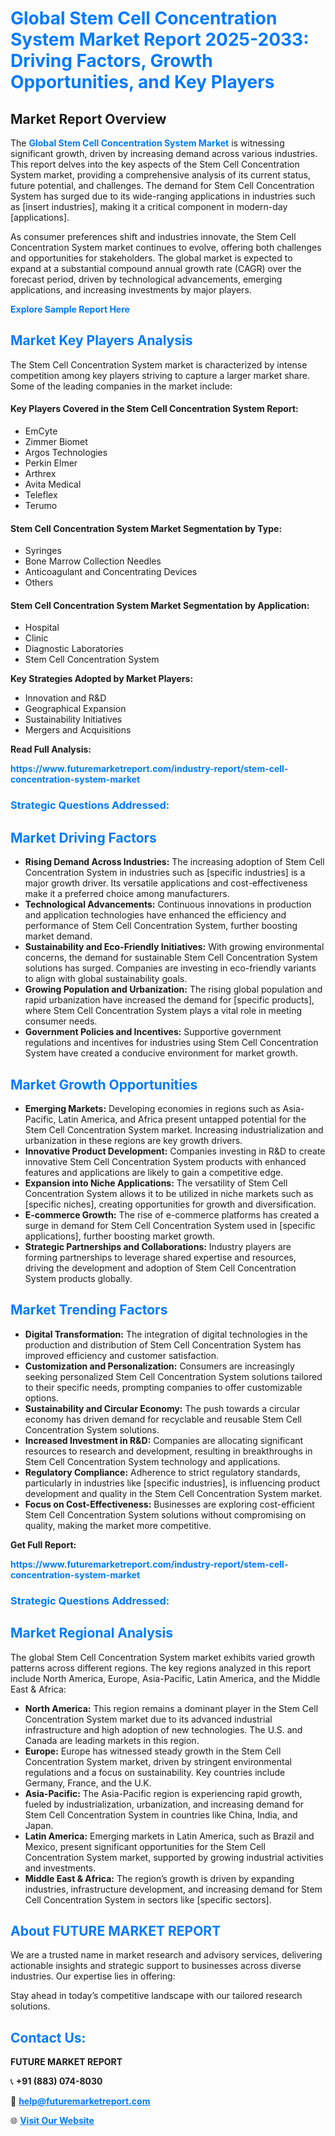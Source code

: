<h1 style="color: #007BFF;">Global Stem Cell Concentration System Market Report 2025-2033: Driving Factors, Growth Opportunities, and Key Players</h1>

<section id="overview">
<h2>Market Report Overview</h2>
<p>The <a href="https://www.futuremarketreport.com/industry-report/stem-cell-concentration-system-market" style="color: #007BFF; text-decoration: none;"><strong>Global Stem Cell Concentration System Market</strong></a> is witnessing significant growth, driven by increasing demand across various industries. This report delves into the key aspects of the Stem Cell Concentration System market, providing a comprehensive analysis of its current status, future potential, and challenges. The demand for Stem Cell Concentration System has surged due to its wide-ranging applications in industries such as [insert industries], making it a critical component in modern-day [applications].</p>
<p>As consumer preferences shift and industries innovate, the Stem Cell Concentration System market continues to evolve, offering both challenges and opportunities for stakeholders. The global market is expected to expand at a substantial compound annual growth rate (CAGR) over the forecast period, driven by technological advancements, emerging applications, and increasing investments by major players.</p>
</section>

<section id="overview">
<p><a href="https://www.futuremarketreport.com/request-sample/reportId=127314" style="color: #007BFF; text-decoration: none;"><strong>Explore Sample Report Here</strong></a></p>
</section>

<section id="key-players">
<h2 style="color: #007BFF;">Market Key Players Analysis</h2>
<p>The Stem Cell Concentration System market is characterized by intense competition among key players striving to capture a larger market share. Some of the leading companies in the market include:</p>
<h4>Key Players Covered in the Stem Cell Concentration System Report:</h4>
<ul><li>EmCyte</li><li>Zimmer Biomet</li><li>Argos Technologies</li><li>Perkin Elmer</li><li>Arthrex</li><li>Avita Medical</li><li>Teleflex</li><li>Terumo</li></ul>
<h4>Stem Cell Concentration System Market Segmentation by Type:</h4>
<ul><li>Syringes</li><li>Bone Marrow Collection Needles</li><li>Anticoagulant and Concentrating Devices</li><li>Others</li></ul>

<h4>Stem Cell Concentration System Market Segmentation by Application:</h4>
<ul><li>Hospital</li><li>Clinic</li><li>Diagnostic Laboratories</li><li>Stem Cell Concentration System</li></ul>
<p><strong>Key Strategies Adopted by Market Players:</strong></p>
<ul>
<li>Innovation and R&D</li>
<li>Geographical Expansion</li>
<li>Sustainability Initiatives</li>
<li>Mergers and Acquisitions</li>
</ul>
</section>

<section>
<p><strong>Read Full Analysis: </strong></p><a href="https://www.futuremarketreport.com/industry-report/stem-cell-concentration-system-market" style="color: #007BFF; text-decoration: none;"><strong>https://www.futuremarketreport.com/industry-report/stem-cell-concentration-system-market</strong></a>
<h3 style="color: #007BFF;">Strategic Questions Addressed:</h3>
</section>

<section id="driving-factors">
<h2 style="color: #007BFF;">Market Driving Factors</h2>
<ul>
<li><strong>Rising Demand Across Industries:</strong> The increasing adoption of Stem Cell Concentration System in industries such as [specific industries] is a major growth driver. Its versatile applications and cost-effectiveness make it a preferred choice among manufacturers.</li>
<li><strong>Technological Advancements:</strong> Continuous innovations in production and application technologies have enhanced the efficiency and performance of Stem Cell Concentration System, further boosting market demand.</li>
<li><strong>Sustainability and Eco-Friendly Initiatives:</strong> With growing environmental concerns, the demand for sustainable Stem Cell Concentration System solutions has surged. Companies are investing in eco-friendly variants to align with global sustainability goals.</li>
<li><strong>Growing Population and Urbanization:</strong> The rising global population and rapid urbanization have increased the demand for [specific products], where Stem Cell Concentration System plays a vital role in meeting consumer needs.</li>
<li><strong>Government Policies and Incentives:</strong> Supportive government regulations and incentives for industries using Stem Cell Concentration System have created a conducive environment for market growth.</li>
</ul>
</section>

<section id="growth-opportunities">
<h2 style="color: #007BFF;">Market Growth Opportunities</h2>
<ul>
<li><strong>Emerging Markets:</strong> Developing economies in regions such as Asia-Pacific, Latin America, and Africa present untapped potential for the Stem Cell Concentration System market. Increasing industrialization and urbanization in these regions are key growth drivers.</li>
<li><strong>Innovative Product Development:</strong> Companies investing in R&D to create innovative Stem Cell Concentration System products with enhanced features and applications are likely to gain a competitive edge.</li>
<li><strong>Expansion into Niche Applications:</strong> The versatility of Stem Cell Concentration System allows it to be utilized in niche markets such as [specific niches], creating opportunities for growth and diversification.</li>
<li><strong>E-commerce Growth:</strong> The rise of e-commerce platforms has created a surge in demand for Stem Cell Concentration System used in [specific applications], further boosting market growth.</li>
<li><strong>Strategic Partnerships and Collaborations:</strong> Industry players are forming partnerships to leverage shared expertise and resources, driving the development and adoption of Stem Cell Concentration System products globally.</li>
</ul>
</section>

<section id="trending-factors">
<h2 style="color: #007BFF;">Market Trending Factors</h2>
<ul>
<li><strong>Digital Transformation:</strong> The integration of digital technologies in the production and distribution of Stem Cell Concentration System has improved efficiency and customer satisfaction.</li>
<li><strong>Customization and Personalization:</strong> Consumers are increasingly seeking personalized Stem Cell Concentration System solutions tailored to their specific needs, prompting companies to offer customizable options.</li>
<li><strong>Sustainability and Circular Economy:</strong> The push towards a circular economy has driven demand for recyclable and reusable Stem Cell Concentration System solutions.</li>
<li><strong>Increased Investment in R&D:</strong> Companies are allocating significant resources to research and development, resulting in breakthroughs in Stem Cell Concentration System technology and applications.</li>
<li><strong>Regulatory Compliance:</strong> Adherence to strict regulatory standards, particularly in industries like [specific industries], is influencing product development and quality in the Stem Cell Concentration System market.</li>
<li><strong>Focus on Cost-Effectiveness:</strong> Businesses are exploring cost-efficient Stem Cell Concentration System solutions without compromising on quality, making the market more competitive.</li>
</ul>
</section>

<section>
<p><strong>Get Full Report: </strong></p><a href="https://www.futuremarketreport.com/industry-report/stem-cell-concentration-system-market" style="color: #007BFF; text-decoration: none;"><strong>https://www.futuremarketreport.com/industry-report/stem-cell-concentration-system-market</strong></a>
<h3 style="color: #007BFF;">Strategic Questions Addressed:</h3>
</section>


<section id="regional-analysis">
<h2 style="color: #007BFF;">Market Regional Analysis</h2>
<p>The global Stem Cell Concentration System market exhibits varied growth patterns across different regions. The key regions analyzed in this report include North America, Europe, Asia-Pacific, Latin America, and the Middle East & Africa:</p>
<ul>
<li><strong>North America:</strong> This region remains a dominant player in the Stem Cell Concentration System market due to its advanced industrial infrastructure and high adoption of new technologies. The U.S. and Canada are leading markets in this region.</li>
<li><strong>Europe:</strong> Europe has witnessed steady growth in the Stem Cell Concentration System market, driven by stringent environmental regulations and a focus on sustainability. Key countries include Germany, France, and the U.K.</li>
<li><strong>Asia-Pacific:</strong> The Asia-Pacific region is experiencing rapid growth, fueled by industrialization, urbanization, and increasing demand for Stem Cell Concentration System in countries like China, India, and Japan.</li>
<li><strong>Latin America:</strong> Emerging markets in Latin America, such as Brazil and Mexico, present significant opportunities for the Stem Cell Concentration System market, supported by growing industrial activities and investments.</li>
<li><strong>Middle East & Africa:</strong> The region’s growth is driven by expanding industries, infrastructure development, and increasing demand for Stem Cell Concentration System in sectors like [specific sectors].</li>
</ul>
</section>

<footer>
<h2 style="color: #007BFF;">About FUTURE MARKET REPORT</h2>
<p>We are a trusted name in market research and advisory services, delivering actionable insights and strategic support to businesses across diverse industries. Our expertise lies in offering:</p>

<p>Stay ahead in today’s competitive landscape with our tailored research solutions.</p>

<h2 style="color: #007BFF;">Contact Us:</h2>
<p><strong>FUTURE MARKET REPORT</strong></p>
<p>📞 <strong>+91 (883) 074-8030</strong></p>
<p>📧 <strong><a href="mailto:help@futuremarketreport.com" style="color: #007BFF;">help@futuremarketreport.com</a></strong></p>
<p>🌐 <strong><a href="https://www.futuremarketreport.com/" style="color: #007BFF;">Visit Our Website</a></strong></p>
</footer>